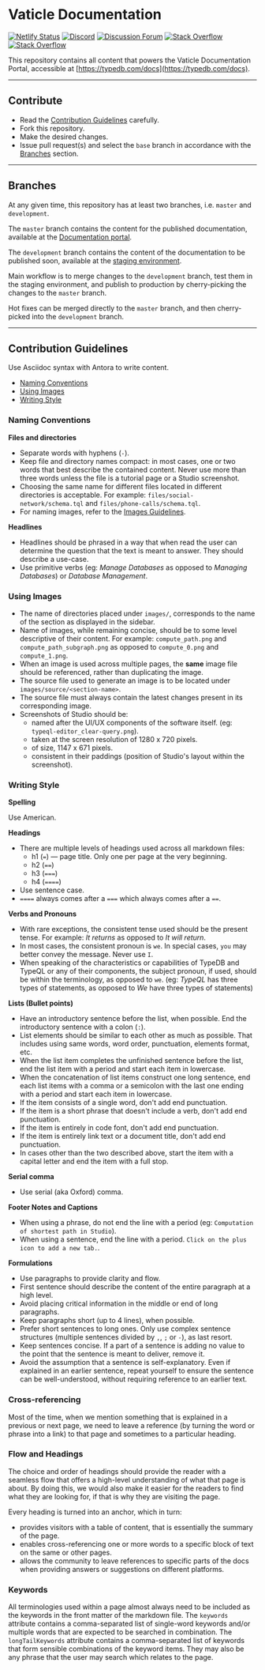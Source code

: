 # Vaticle Documentation

[![Netlify Status](https://api.netlify.com/api/v1/badges/e8d3d72a-dcb6-4e31-bfc5-deb4e665d083/deploy-status)](https://app.netlify.com/sites/typedb-docs/deploys)
[![Discord](https://img.shields.io/discord/665254494820368395?color=7389D8&label=chat&logo=discord&logoColor=ffffff)](https://typedb.com/discord)
[![Discussion Forum](https://img.shields.io/discourse/https/forum.typedb.com/topics.svg)](https://forum.typedb.com/)
[![Stack Overflow](https://img.shields.io/badge/stackoverflow-typedb-796de3.svg)](https://stackoverflow.com/questions/tagged/typedb)
[![Stack Overflow](https://img.shields.io/badge/stackoverflow-typeql-3dce8c.svg)](https://stackoverflow.com/questions/tagged/typeql)

This repository contains all content that powers the Vaticle Documentation Portal, accessible at [https://typedb.com/docs](https://typedb.com/docs).

---

## Contribute

- Read the [Contribution Guidelines](#contribution-guidelines) carefully.
- Fork this repository.
- Make the desired changes.
- Issue pull request(s) and select the `base` branch in accordance with the [Branches](#branches) section.

---

## Branches

At any given time, this repository has at least two branches, i.e. `master` and `development`.

The `master` branch contains the content for the published documentation, available at the
[Documentation portal](https://typedb.com/docs).

The `development` branch contains the content of the documentation to be published soon, 
available at the [staging environment](https://development.typedb.com/docs).

Main workflow is to merge changes to the `development` branch, test them in the staging environment, 
and publish to production by cherry-picking the changes to the `master` branch.

Hot fixes can be merged directly to the `master` branch, and then cherry-picked into the `development` branch.

---

## Contribution Guidelines

Use Asciidoc syntax with Antora to write content.

- [Naming Conventions](#naming-conventions)
- [Using Images](#using-images)
- [Writing Style](#writing-style)

### Naming Conventions

**Files and directories**

- Separate words with hyphens (`-`).
- Keep file and directory names compact: in most cases, one or two words that best describe the contained content. 
  Never use more than three words unless the file is a tutorial page or a Studio screenshot.
- Choosing the same name for different files located in different directories is acceptable. 
  For example: `files/social-network/schema.tql` and `files/phone-calls/schema.tql`.
- For naming images, refer to the [Images Guidelines](#using-images).

**Headlines**

- Headlines should be phrased in a way that when read the user can determine the question that the text is meant to 
  answer. They should describe a use-case.
- Use primitive verbs (eg: _Manage Databases_ as opposed to _Managing Databases_) or _Database Management_.

### Using Images

- The name of directories placed under `images/`, corresponds to the name of the section as displayed in the sidebar.
- Name of images, while remaining concise, should be to some level descriptive of their content.
  For example: `compute_path.png` and `compute_path_subgraph.png` as opposed to `compute_0.png` and `compute_1.png`.
- When an image is used across multiple pages, the **same** image file should be referenced, rather than duplicating 
  the image.
- The source file used to generate an image is to be located under `images/source/<section-name>`.
- The source file must always contain the latest changes present in its corresponding image.
- Screenshots of Studio should be:
  - named after the UI/UX components of the software itself. (eg: `typeql-editor_clear-query.png`).
  - taken at the screen resolution of 1280 x 720 pixels.
  - of size, 1147 x 671 pixels.
  - consistent in their paddings (position of Studio's layout within the screenshot).

### Writing Style

**Spelling**

Use American.

**Headings**
- There are multiple levels of headings used across all markdown files:
  - h1 (`=`) — page title. Only one per page at the very beginning.
  - h2 (`==`)
  - h3 (`===`)
  - h4 (`====`)
- Use sentence case.
- `====` always comes after a `===` which always comes after a `==`.

**Verbs and Pronouns**

- With rare exceptions, the consistent tense used should be the present tense. 
  For example: _It returns_ as opposed to _It will return_.
- In most cases, the consistent pronoun is `we`. In special cases, `you` may better convey the message. Never use `I`.
- When speaking of the characteristics or capabilities of TypeDB and TypeQL or any of their components, the subject 
  pronoun, if used, should be within the terminology, as opposed to `we`. (eg: _TypeQL_ has three types of statements, 
  as opposed to _We_ have three types of statements)

**Lists (Bullet points)**

- Have an introductory sentence before the list, when possible. End the introductory sentence with a colon (`:`).
- List elements should be similar to each other as much as possible. That includes using same words, word order, 
  punctuation, elements format, etc.
- When the list item completes the unfinished sentence before the list, end the list item with a period and start each
  item in lowercase.
- When the concatenation of list items construct one long sentence, end each list items with a comma or a semicolon 
  with the last one ending with a period and start each item in lowercase.
- If the item consists of a single word, don't add end punctuation.
- If the item is a short phrase that doesn't include a verb, don't add end punctuation.
- If the item is entirely in code font, don't add end punctuation.
- If the item is entirely link text or a document title, don't add end punctuation.
- In cases other than the two described above, start the item with a capital letter and end the item with a full 
  stop.

**Serial comma**

- Use serial (aka Oxford) comma.

**Footer Notes and Captions**
- When using a phrase, do not end the line with a period (eg: `Computation of shortest path in Studio`).
- When using a sentence, end the line with a period. `Click on the plus icon to add a new tab.`.

**Formulations**
- Use paragraphs to provide clarity and flow.
- First sentence should describe the content of the entire paragraph at a high level.
- Avoid placing critical information in the middle or end of long paragraphs.
- Keep paragraphs short (up to 4 lines), when possible.
- Prefer short sentences to long ones. Only use complex sentence structures (multiple sentences divided by `,`, `;` 
  or `-`), as last resort.
- Keep sentences concise. If a part of a sentence is adding no value to the point that the sentence is meant to deliver, 
  remove it.
- Avoid the assumption that a sentence is self-explanatory. Even if explained in an earlier sentence, repeat yourself 
  to ensure the sentence can be well-understood, without requiring reference to an earlier text.

### Cross-referencing
Most of the time, when we mention something that is explained in a previous or next page, we need to leave a reference 
(by turning the word or phrase into a link) to that page and sometimes to a particular heading.

### Flow and Headings
The choice and order of headings should provide the reader with a seamless flow that offers a high-level understanding 
of what that page is about. By doing this, we would also make it easier for the readers to find what they are looking 
for, if that is why they are visiting the page.

Every heading is turned into an anchor, which in turn:
- provides visitors with a table of content, that is essentially the summary of the page.
- enables cross-referencing one or more words to a specific block of text on the same or other pages.
- allows the community to leave references to specific parts of the docs when providing answers or suggestions on 
  different platforms.

### Keywords
All terminologies used within a page almost always need to be included as the keywords in the front matter of the 
markdown file.
The `keywords` attribute contains a comma-separated list of single-word keywords and/or multiple words that are 
expected to be searched in combination.
The `longTailKeywords` attribute contains a comma-separated list of keywords that form sensible combinations of the 
keyword items. They may also be any phrase that the user may search which relates to the page.

<!-- **TypeDB Terminology**

**Common Terms** -->
